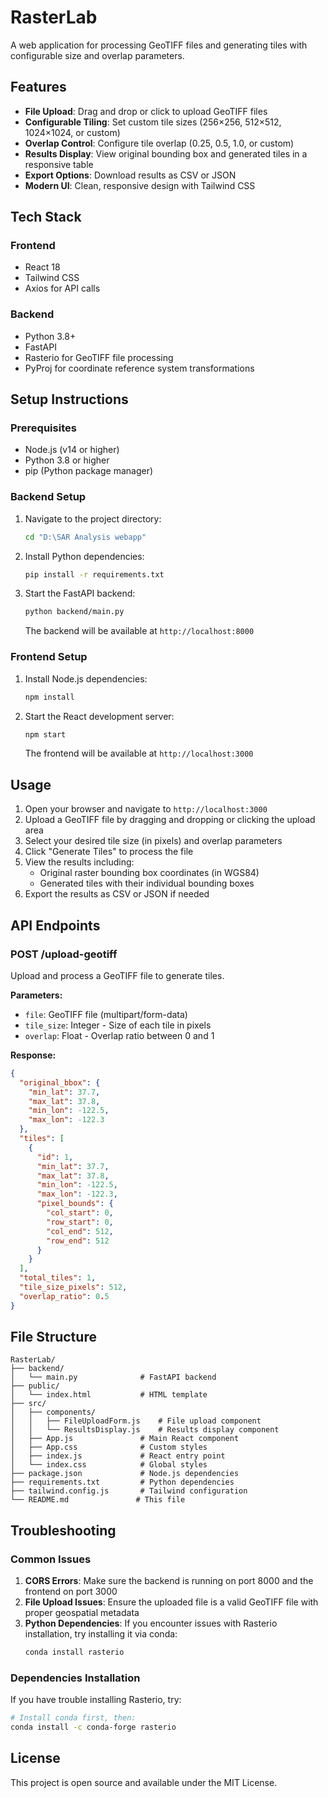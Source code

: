 # RasterLab

A web application for processing GeoTIFF files and generating tiles with configurable size and overlap parameters.

## Features

- **File Upload**: Drag and drop or click to upload GeoTIFF files
- **Configurable Tiling**: Set custom tile sizes (256×256, 512×512, 1024×1024, or custom)
- **Overlap Control**: Configure tile overlap (0.25, 0.5, 1.0, or custom)
- **Results Display**: View original bounding box and generated tiles in a responsive table
- **Export Options**: Download results as CSV or JSON
- **Modern UI**: Clean, responsive design with Tailwind CSS

## Tech Stack

### Frontend
- React 18
- Tailwind CSS
- Axios for API calls

### Backend
- Python 3.8+
- FastAPI
- Rasterio for GeoTIFF file processing
- PyProj for coordinate reference system transformations

## Setup Instructions

### Prerequisites
- Node.js (v14 or higher)
- Python 3.8 or higher
- pip (Python package manager)

### Backend Setup

1. Navigate to the project directory:
   ```bash
   cd "D:\SAR Analysis webapp"
   ```

2. Install Python dependencies:
   ```bash
   pip install -r requirements.txt
   ```

3. Start the FastAPI backend:
   ```bash
   python backend/main.py
   ```

   The backend will be available at `http://localhost:8000`

### Frontend Setup

1. Install Node.js dependencies:
   ```bash
   npm install
   ```

2. Start the React development server:
   ```bash
   npm start
   ```

   The frontend will be available at `http://localhost:3000`

## Usage

1. Open your browser and navigate to `http://localhost:3000`
2. Upload a GeoTIFF file by dragging and dropping or clicking the upload area
3. Select your desired tile size (in pixels) and overlap parameters
4. Click "Generate Tiles" to process the file
5. View the results including:
   - Original raster bounding box coordinates (in WGS84)
   - Generated tiles with their individual bounding boxes
6. Export the results as CSV or JSON if needed

## API Endpoints

### POST /upload-geotiff
Upload and process a GeoTIFF file to generate tiles.

**Parameters:**
- `file`: GeoTIFF file (multipart/form-data)
- `tile_size`: Integer - Size of each tile in pixels
- `overlap`: Float - Overlap ratio between 0 and 1

**Response:**
```json
{
  "original_bbox": {
    "min_lat": 37.7,
    "max_lat": 37.8,
    "min_lon": -122.5,
    "max_lon": -122.3
  },
  "tiles": [
    {
      "id": 1,
      "min_lat": 37.7,
      "max_lat": 37.8,
      "min_lon": -122.5,
      "max_lon": -122.3,
      "pixel_bounds": {
        "col_start": 0,
        "row_start": 0,
        "col_end": 512,
        "row_end": 512
      }
    }
  ],
  "total_tiles": 1,
  "tile_size_pixels": 512,
  "overlap_ratio": 0.5
}
```

## File Structure

```
RasterLab/
├── backend/
│   └── main.py              # FastAPI backend
├── public/
│   └── index.html           # HTML template
├── src/
│   ├── components/
│   │   ├── FileUploadForm.js    # File upload component
│   │   └── ResultsDisplay.js    # Results display component
│   ├── App.js               # Main React component
│   ├── App.css              # Custom styles
│   ├── index.js             # React entry point
│   └── index.css            # Global styles
├── package.json             # Node.js dependencies
├── requirements.txt         # Python dependencies
├── tailwind.config.js       # Tailwind configuration
└── README.md               # This file
```

## Troubleshooting

### Common Issues

1. **CORS Errors**: Make sure the backend is running on port 8000 and the frontend on port 3000
2. **File Upload Issues**: Ensure the uploaded file is a valid GeoTIFF file with proper geospatial metadata
3. **Python Dependencies**: If you encounter issues with Rasterio installation, try installing it via conda:
   ```bash
   conda install rasterio
   ```

### Dependencies Installation

If you have trouble installing Rasterio, try:
```bash
# Install conda first, then:
conda install -c conda-forge rasterio
```

## License

This project is open source and available under the MIT License.
